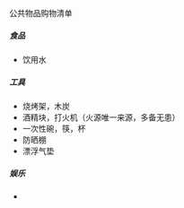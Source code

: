 公共物品购物清单

##### 食品

- 饮用水

##### 工具

- 烧烤架，木炭
- 酒精块，打火机（火源唯一来源，多备无患）
- 一次性碗，筷，杯
- 防晒棚
- 漂浮气垫

##### 娱乐

- 